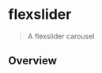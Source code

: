 # flexslider

[Squiz Boilerplate]: https://gitlab.squiz.net/boilerplate/squiz-boilerplate

> A flexslider carousel

## Overview